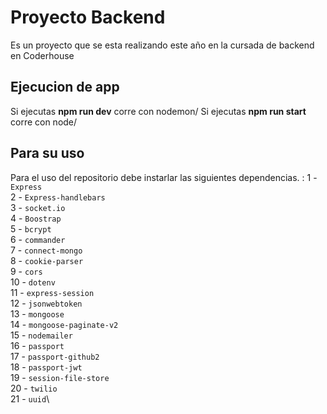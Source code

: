 # Proyecto Backend

Es un proyecto que se esta realizando este año en la cursada de backend en Coderhouse

## Ejecucion de app

Si ejecutas **npm run dev** corre con nodemon/
Si ejecutas **npm run start** corre con node/

## Para su uso

Para el uso del repositorio debe instarlar las siguientes dependencias. : 
1 - `Express`\
2 - `Express-handlebars`\
3 - `socket.io`\
4 - `Boostrap`\
5 - `bcrypt`\
6 - `commander`\
7 - `connect-mongo`\
8 - `cookie-parser`\
9 - `cors`\
10 - `dotenv`\
11 - `express-session`\
12 - `jsonwebtoken`\
13 - `mongoose`\
14 - `mongoose-paginate-v2`\
15 - `nodemailer`\
16 - `passport`\
17 - `passport-github2`\
18 - `passport-jwt`\
19 - `session-file-store`\
20 - `twilio`\
21 - `uuid`\

